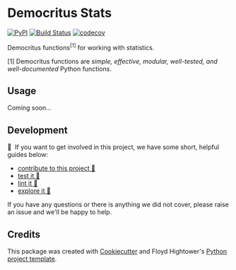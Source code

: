 # Democritus Stats

[![PyPI](https://img.shields.io/pypi/v/d8s-stats.svg)](https://pypi.python.org/pypi/d8s-stats)
[![Build Status](https://travis-ci.com/democritus-project/d8s-stats.svg?branch=main)](https://travis-ci.com/democritus-project/d8s-stats)
[![codecov](https://codecov.io/gh/democritus-project/d8s-stats/branch/main/graph/badge.svg?token=V0WOIXRGMM)](https://codecov.io/gh/democritus-project/d8s-stats)

Democritus functions<sup>[1]</sup> for working with statistics.

[1] Democritus functions are <i>simple, effective, modular, well-tested, and well-documented</i> Python functions.

## Usage

Coming soon...

## Development

👋 &nbsp;If you want to get involved in this project, we have some short, helpful guides below:

- [contribute to this project 🥇][contributing]
- [test it 🧪][local-dev]
- [lint it 🧹][local-dev]
- [explore it 🔭][local-dev]

If you have any questions or there is anything we did not cover, please raise an issue and we'll be happy to help.

## Credits

This package was created with [Cookiecutter](https://github.com/audreyr/cookiecutter) and Floyd Hightower's [Python project template](https://github.com/fhightower-templates/python-project-template).

[contributing]: https://github.com/democritus-project/.github/blob/main/CONTRIBUTING.md#contributing-a-pr-
[local-dev]: https://github.com/democritus-project/.github/blob/main/CONTRIBUTING.md#local-development-

